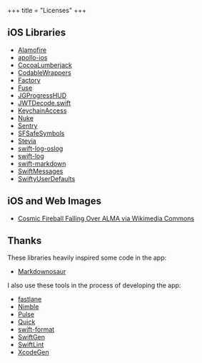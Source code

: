 +++
title = "Licenses"
+++

## iOS Libraries

- [Alamofire](https://github.com/Alamofire/Alamofire)
- [apollo-ios](https://github.com/apollographql/apollo-ios)
- [CocoaLumberjack](https://github.com/CocoaLumberjack/CocoaLumberjack)
- [CodableWrappers](https://github.com/GottaGetSwifty/CodableWrappers)
- [Factory](https://github.com/hmlongco/Factory)
- [Fuse](https://github.com/krisk/fuse-swift)
- [JGProgressHUD](https://github.com/JonasGessner/JGProgressHUD)
- [JWTDecode.swift](https://github.com/auth0/JWTDecode.swift)
- [KeychainAccess](https://github.com/kishikawakatsumi/KeychainAccess)
- [Nuke](https://github.com/kean/Nuke)
- [Sentry](https://github.com/getsentry/sentry-cocoa)
- [SFSafeSymbols](https://github.com/piknotech/SFSafeSymbols)
- [Stevia](https://github.com/freshOS/Stevia)
- [swift-log-oslog](https://github.com/chrisaljoudi/swift-log-oslog)
- [swift-log](https://github.com/apple/swift-log)
- [swift-markdown](https://github.com/apple/swift-markdown)
- [SwiftMessages](https://github.com/SwiftKickMobile/SwiftMessages)
- [SwiftyUserDefaults](https://github.com/sunshinejr/SwiftyUserDefaults)

## iOS and Web Images

- [Cosmic Fireball Falling Over ALMA via Wikimedia Commons](https://commons.wikimedia.org/wiki/File:Cosmic_Fireball_Falling_Over_ALMA.jpg)

## Thanks

These libraries heavily inspired some code in the app:

- [Markdownosaur](https://github.com/christianselig/Markdownosaur)

I also use these tools in the process of developing the app:

- [fastlane](http://fastlane.tools)
- [Nimble](https://github.com/Quick/Nimble)
- [Pulse](https://github.com/kean/Pulse)
- [Quick](https://github.com/Quick/Quick)
- [swift-format](https://github.com/apple/swift-format)
- [SwiftGen](https://github.com/SwiftGen/SwiftGen)
- [SwiftLint](https://github.com/realm/SwiftLint)
- [XcodeGen](https://github.com/yonaskolb/XcodeGen)

